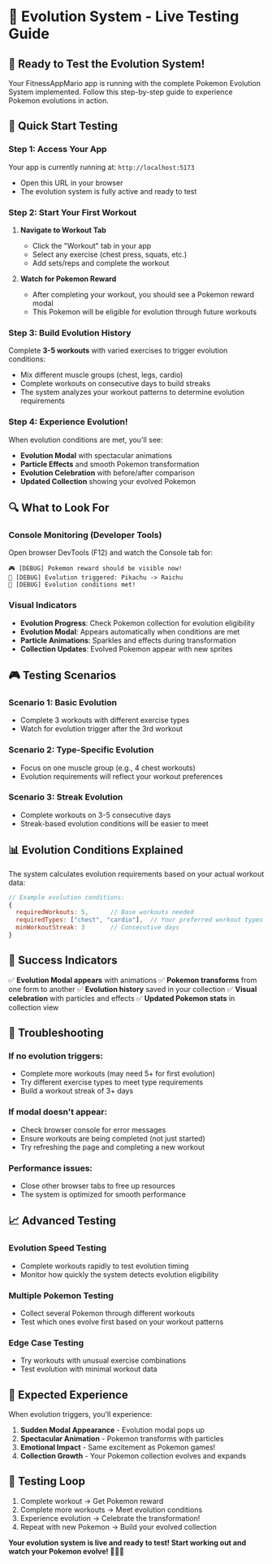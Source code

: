 # 🧪 Evolution System - Live Testing Guide

## 🎯 **Ready to Test the Evolution System!**

Your FitnessAppMario app is running with the complete Pokemon Evolution System implemented. Follow this step-by-step guide to experience Pokemon evolutions in action.

## 🚀 **Quick Start Testing**

### **Step 1: Access Your App**
Your app is currently running at: `http://localhost:5173`
- Open this URL in your browser
- The evolution system is fully active and ready to test

### **Step 2: Start Your First Workout**
1. **Navigate to Workout Tab**
   - Click the "Workout" tab in your app
   - Select any exercise (chest press, squats, etc.)
   - Add sets/reps and complete the workout

2. **Watch for Pokemon Reward**
   - After completing your workout, you should see a Pokemon reward modal
   - This Pokemon will be eligible for evolution through future workouts

### **Step 3: Build Evolution History**
Complete **3-5 workouts** with varied exercises to trigger evolution conditions:
- Mix different muscle groups (chest, legs, cardio)
- Complete workouts on consecutive days to build streaks
- The system analyzes your workout patterns to determine evolution requirements

### **Step 4: Experience Evolution!**
When evolution conditions are met, you'll see:
- **Evolution Modal** with spectacular animations
- **Particle Effects** and smooth Pokemon transformation
- **Evolution Celebration** with before/after comparison
- **Updated Collection** showing your evolved Pokemon

## 🔍 **What to Look For**

### **Console Monitoring (Developer Tools)**
Open browser DevTools (F12) and watch the Console tab for:
```
🎮 [DEBUG] Pokemon reward should be visible now!
🔄 [DEBUG] Evolution triggered: Pikachu -> Raichu
🎊 [DEBUG] Evolution conditions met!
```

### **Visual Indicators**
- **Evolution Progress**: Check Pokemon collection for evolution eligibility
- **Evolution Modal**: Appears automatically when conditions are met
- **Particle Animations**: Sparkles and effects during transformation
- **Collection Updates**: Evolved Pokemon appear with new sprites

## 🎮 **Testing Scenarios**

### **Scenario 1: Basic Evolution**
- Complete 3 workouts with different exercise types
- Watch for evolution trigger after the 3rd workout

### **Scenario 2: Type-Specific Evolution**
- Focus on one muscle group (e.g., 4 chest workouts)
- Evolution requirements will reflect your workout preferences

### **Scenario 3: Streak Evolution**
- Complete workouts on 3-5 consecutive days
- Streak-based evolution conditions will be easier to meet

## 📊 **Evolution Conditions Explained**

The system calculates evolution requirements based on your actual workout data:

```javascript
// Example evolution conditions:
{
  requiredWorkouts: 5,      // Base workouts needed
  requiredTypes: ["chest", "cardio"],  // Your preferred workout types
  minWorkoutStreak: 3       // Consecutive days
}
```

## 🎯 **Success Indicators**

✅ **Evolution Modal appears** with animations
✅ **Pokemon transforms** from one form to another
✅ **Evolution history** saved in your collection
✅ **Visual celebration** with particles and effects
✅ **Updated Pokemon stats** in collection view

## 🚨 **Troubleshooting**

### **If no evolution triggers:**
- Complete more workouts (may need 5+ for first evolution)
- Try different exercise types to meet type requirements
- Build a workout streak of 3+ days

### **If modal doesn't appear:**
- Check browser console for error messages
- Ensure workouts are being completed (not just started)
- Try refreshing the page and completing a new workout

### **Performance issues:**
- Close other browser tabs to free up resources
- The system is optimized for smooth performance

## 📈 **Advanced Testing**

### **Evolution Speed Testing**
- Complete workouts rapidly to test evolution timing
- Monitor how quickly the system detects evolution eligibility

### **Multiple Pokemon Testing**
- Collect several Pokemon through different workouts
- Test which ones evolve first based on your workout patterns

### **Edge Case Testing**
- Try workouts with unusual exercise combinations
- Test evolution with minimal workout data

## 🎉 **Expected Experience**

When evolution triggers, you'll experience:
1. **Sudden Modal Appearance** - Evolution modal pops up
2. **Spectacular Animation** - Pokemon transforms with particles
3. **Emotional Impact** - Same excitement as Pokemon games!
4. **Collection Growth** - Your Pokemon collection evolves and expands

## 🔄 **Testing Loop**

1. Complete workout → Get Pokemon reward
2. Complete more workouts → Meet evolution conditions
3. Experience evolution → Celebrate the transformation!
4. Repeat with new Pokemon → Build your evolved collection

**Your evolution system is live and ready to test! Start working out and watch your Pokemon evolve! 🏋️‍♂️✨**